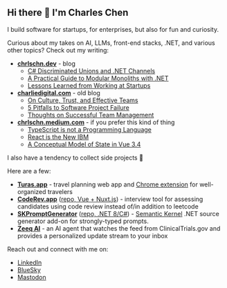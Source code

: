 ## Hi there 👋 I'm Charles Chen

I build software for startups, for enterprises, but also for fun and curiosity.

Curious about my takes on AI, LLMs, front-end stacks, .NET, and various other topics?  Check out my writing:

- **[chrlschn.dev](https://chrlschn.dev)** - blog
  - [C# Discriminated Unions and .NET Channels](https://chrlschn.dev/blog/2024/07/csharp-discriminated-unions-and-dotnet-channels/)
  - [A Practical Guide to Modular Monoliths with .NET](https://chrlschn.dev/blog/2024/01/a-practical-guide-to-modular-monoliths/)
  - [Lessons Learned from Working at Startups](https://chrlschn.dev/blog/2024/12/lessons-learned-from-working-at-startups/)   
- **[charliedigital.com](https://charliedigital.com)** - old blog
  - [On Culture, Trust, and Effective Teams](https://charliedigital.com/2018/04/23/on-culture-trust-and-effective-teams/)
  - [5 Pitfalls to Software Project Failure](https://charliedigital.com/2015/03/28/5-pitfalls-to-software-project-failure/)
  - [Thoughts on Successful Team Management](https://charliedigital.com/2012/12/04/thoughts-on-successful-team-management/) 
- **[chrlschn.medium.com](https://chrlschn.medium.com)** - if you prefer this kind of thing
  - [TypeScript is not a Programming Language](https://chrlschn.medium.com/typescript-is-not-a-programming-language-f5b7e0fce01)
  - [React is the New IBM](https://chrlschn.medium.com/react-is-the-new-ibm-6af2f4b04e5e)
  - [A Conceptual Model of State in Vue 3.4](https://itnext.io/a-conceptual-model-of-state-in-vue-3-4-9390c8e68aa5)   

I also have a tendency to collect side projects 🤣

Here are a few:

- **[Turas.app](https://turas.app)** - travel planning web app and [Chrome extension](https://chromewebstore.google.com/detail/turasapp/lpfijfdbgohlblnadiokliolkkeeblpo) for well-organized travelers
- **[CodeRev.app](https://coderev.app)** ([repo, Vue + Nuxt.js](https://github.com/CharlieDigital/coderev)) - interview tool for assessing candidates using code review instead of/in addition to leetcode
- **[SKPromptGenerator](https://www.nuget.org/packages/SKPromptGenerator)** ([repo, .NET 8/C#](https://github.com/CharlieDigital/SKPromptGenerator)) - [Semantic Kernel](https://github.com/microsoft/semantic-kernel) .NET source generator add-on for strongly-typed prompts.
- **[Zeeq AI](https://zeeq.ai)** - an AI agent that watches the feed from ClinicalTrials.gov and provides a personalized update stream to your inbox

Reach out and connect with me on:

- [LinkedIn](https://www.linkedin.com/in/charlescchen/)
- [BlueSky](https://bsky.app/profile/chrlschn.bsky.social)
- [Mastodon](https://mastodon.social/@chrlschn)

<!--
**CharlieDigital/CharlieDigital** is a ✨ _special_ ✨ repository because its `README.md` (this file) appears on your GitHub profile.

Here are some ideas to get you started:

- 🔭 I’m currently working on ...
- 🌱 I’m currently learning ...
- 👯 I’m looking to collaborate on ...
- 🤔 I’m looking for help with ...
- 💬 Ask me about ...
- 📫 How to reach me: ...
- 😄 Pronouns: ...
- ⚡ Fun fact: ...
-->
